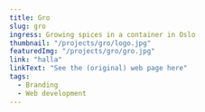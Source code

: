 ```yaml
---
title: Gro
slug: gro
ingress: Growing spices in a container in Oslo
thumbnail: "/projects/gro/logo.jpg"
featuredImg: "/projects/gro/gro.jpg"
link: "halla"
linkText: "See the (original) web page here"
tags:
  - Branding
  - Web development
---
```

